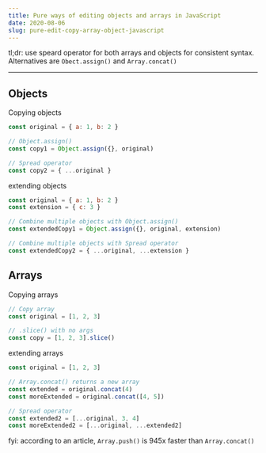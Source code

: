 ```yaml
---
title: Pure ways of editing objects and arrays in JavaScript
date: 2020-08-06
slug: pure-edit-copy-array-object-javascript
---
```


tl;dr: use speard operator for both arrays and objects for consistent syntax. Alternatives are `Obect.assign()` and `Array.concat()`

---

## Objects

Copying objects

```js
const original = { a: 1, b: 2 }

// Object.assign()
const copy1 = Object.assign({}, original)

// Spread operator
const copy2 = { ...original }
```

extending objects

```js
const original = { a: 1, b: 2 }
const extension = { c: 3 }

// Combine multiple objects with Object.assign()
const extendedCopy1 = Object.assign({}, original, extension)

// Combine multiple objects with Spread operator
const extendedCopy2 = { ...original, ...extension }
```

## Arrays

Copying arrays

```js
// Copy array
const original = [1, 2, 3]

// .slice() with no args
const copy = [1, 2, 3].slice()
```

extending arrays

```js
const original = [1, 2, 3]

// Array.concat() returns a new array
const extended = original.concat(4)
const moreExtended = original.concat([4, 5])

// Spread operator
const extended2 = [...original, 3, 4]
const moreExtended2 = [...original, ...extended2]
```

fyi: according to an article, `Array.push()` is 945x faster than `Array.concat()`
